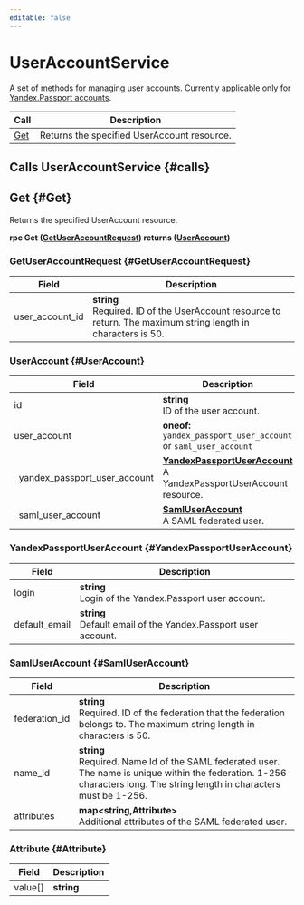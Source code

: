 ```yaml
---
editable: false
---
```


# UserAccountService

A set of methods for managing user accounts. Currently applicable only for [Yandex.Passport accounts](/docs/iam/concepts/#passport).

| Call | Description |
| --- | --- |
| [Get](#Get) | Returns the specified UserAccount resource. |

## Calls UserAccountService {#calls}

## Get {#Get}

Returns the specified UserAccount resource.

**rpc Get ([GetUserAccountRequest](#GetUserAccountRequest)) returns ([UserAccount](../user_account.proto#UserAccount))**

### GetUserAccountRequest {#GetUserAccountRequest}

Field | Description
--- | ---
user_account_id | **string**<br>Required. ID of the UserAccount resource to return. The maximum string length in characters is 50.


### UserAccount {#UserAccount}

Field | Description
--- | ---
id | **string**<br>ID of the user account. 
user_account | **oneof:** `yandex_passport_user_account` or `saml_user_account`<br>
&nbsp;&nbsp;yandex_passport_user_account | **[YandexPassportUserAccount](../user_account.proto#YandexPassportUserAccount)**<br>A YandexPassportUserAccount resource. 
&nbsp;&nbsp;saml_user_account | **[SamlUserAccount](../user_account.proto#SamlUserAccount)**<br>A SAML federated user. 


### YandexPassportUserAccount {#YandexPassportUserAccount}

Field | Description
--- | ---
login | **string**<br>Login of the Yandex.Passport user account. 
default_email | **string**<br>Default email of the Yandex.Passport user account. 


### SamlUserAccount {#SamlUserAccount}

Field | Description
--- | ---
federation_id | **string**<br>Required. ID of the federation that the federation belongs to. The maximum string length in characters is 50.
name_id | **string**<br>Required. Name Id of the SAML federated user. The name is unique within the federation. 1-256 characters long. The string length in characters must be 1-256.
attributes | **map<string,Attribute>**<br>Additional attributes of the SAML federated user. 


### Attribute {#Attribute}

Field | Description
--- | ---
value[] | **string**<br> 


